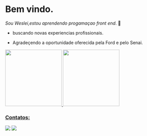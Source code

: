 # Bem vindo.
_Sou Weslei,estou aprendendo progamaçao front end_. :hugs:
- buscando novas experiencias profissionais.

- Agradeçendo a oportunidade oferecida pela Ford e pelo Senai. 

<div>
<a href="https://github.com/odejota">
<img height="180em" src="https://github-readme-stats.vercel.app/api/top-langs/?username=odejota&layout=compact&langs_count=7&theme=react"/>
<img height="180em" src="https://github-readme-stats.vercel.app/api?username=odejota&show_icons=true&theme=react&include_all_commits=true&count_private=true"/>
</div>
  
### Contatos:

<div>
<a href = "mailto:wesleialves"><img src="https://img.shields.io/badge/Gmail-D14836?style=for-the-badge&logo=gmail&logoColor=white" target="_blank"></a>
<a href="https://www.linkedin.com/in/odanilojose" target="_blank"><img src="https://img.shields.io/badge/-LinkedIn-%230077B5?style=for-the-badge&logo=linkedin&logoColor=white" target="_blank"></a>   
</div>

<br/><br/>

<div align="end">

